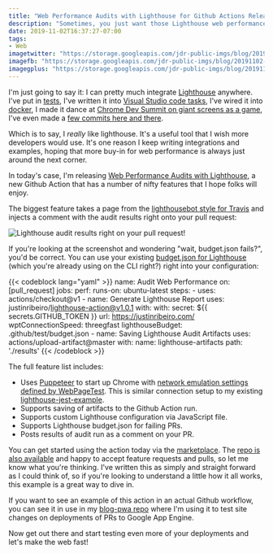 ```yaml
---
title: "Web Performance Audits with Lighthouse for Github Actions Released"
description: "Sometimes, you just want those Lighthouse web performance numbers to pop onto a pull request. With my latest Github Action, you get just that."
date: 2019-11-02T16:37:27-07:00
tags:
- Web
imagetwitter: "https://storage.googleapis.com/jdr-public-imgs/blog/20191102-github-action-lh-800.png"
imagefb: "https://storage.googleapis.com/jdr-public-imgs/blog/20191102-github-action-lh-800.png"
imagegplus: "https://storage.googleapis.com/jdr-public-imgs/blog/20191102-github-action-lh-800.png"
---
```


I'm just going to say it: I can pretty much integrate [Lighthouse](https://github.com/GoogleChrome/lighthouse) anywhere. I've put in [tests](https://github.com/justinribeiro/lighthouse-jest-example), I've written it into [Visual Studio code tasks](https://justinribeiro.com/chronicle/2018/06/26/running-lighthouse-audits-in-vs-code-via-tasks/), I've wired it into [docker](https://hub.docker.com/r/justinribeiro/lighthouse/), I made it dance at [Chrome Dev Summit on giant screens as a game](https://stickmanventures.com/blog/2016/11/21/demonstrating-web-performance-at-chrome-dev-summit-2016/), I've even made a [few commits here and there](https://github.com/GoogleChrome/lighthouse/pulls?q=is%3Apr+author%3Ajustinribeiro+is%3Aclosed).

Which is to say, I _really_ like lighthouse. It's a useful tool that I wish more developers would use. It's one reason I keep writing integrations and examples, hoping that more buy-in for web performance is always just around the next corner.

In today's case, I'm releasing [Web Performance Audits with Lighthouse](https://github.com/marketplace/actions/web-performance-audits-with-lighthouse), a new Github Action that has a number of nifty features that I hope folks will enjoy.

The biggest feature takes a page from the [lighthousebot style for Travis](https://github.com/GoogleChromeLabs/lighthousebot) and injects a comment with the audit results right onto your pull request:

<picture>
  <source srcset="https://storage.googleapis.com/jdr-public-imgs/blog/20191102-github-action-lh-640.webp 640w,
                  https://storage.googleapis.com/jdr-public-imgs/blog/20191102-github-action-lh-800.webp 800w,
                  https://storage.googleapis.com/jdr-public-imgs/blog/20191102-github-action-lh-1024.webp 1024w,
                  https://storage.googleapis.com/jdr-public-imgs/blog/20191102-github-action-lh-1280.webp 1280w,
                  https://storage.googleapis.com/jdr-public-imgs/blog/20191102-github-action-lh-1600.webp 1600w"
          sizes="(min-width: 800px) 800px, 100vw" type="image/webp">
  <source srcset="https://storage.googleapis.com/jdr-public-imgs/blog/20191102-github-action-lh-640.png 640w,
                  https://storage.googleapis.com/jdr-public-imgs/blog/20191102-github-action-lh-800.png 800w,
                  https://storage.googleapis.com/jdr-public-imgs/blog/20191102-github-action-lh-1024.png 1024w,
                  https://storage.googleapis.com/jdr-public-imgs/blog/20191102-github-action-lh-1280.png 1280w,
                  https://storage.googleapis.com/jdr-public-imgs/blog/20191102-github-action-lh-1600.png 1600w"
          sizes="(min-width: 800px) 800px, 100vw" type="image/png">
  <img src="https://storage.googleapis.com/jdr-public-imgs/blog/20191102-github-action-lh-800.png" alt="Lighthouse audit results right on your pull request!">
</picture>

If you're looking at the screenshot and wondering "wait, budget.json fails?", you'd be correct. You can use your existing [budget.json for Lighthouse](https://developers.google.com/web/tools/lighthouse/audits/budgets) (which you're already using on the CLI right?) right into your configuration:

{{< codeblock lang="yaml" >}}
name: Audit Web Performance
on: [pull_request]
jobs:
  perf:
    runs-on: ubuntu-latest
    steps:
      - uses: actions/checkout@v1
      - name: Generate Lighthouse Report
        uses: justinribeiro/lighthouse-action@v1.0.1
        with:
        with:
          secret: ${{ secrets.GITHUB_TOKEN }}
          url: https://justinribeiro.com/
          wptConnectionSpeed: threegfast
          lighthouseBudget: .github/test/budget.json
      - name: Saving Lighthouse Audit Artifacts
        uses: actions/upload-artifact@master
        with:
          name: lighthouse-artifacts
          path: './results'
{{< /codeblock >}}

The full feature list includes:

- Uses [Puppeteer](https://github.com/GoogleChrome/puppeteer) to start up Chrome with [network emulation settings defined by WebPageTest](https://github.com/WPO-Foundation/webpagetest/blob/master/www/settings/connectivity.ini.sample). This is similar connection setup to my existing [lighthouse-jest-example](https://github.com/justinribeiro/lighthouse-jest-example).
- Supports saving of artifacts to the Github Action run.
- Supports custom Lighthouse configuration via JavaScript file.
- Supports Lighthouse budget.json for failing PRs.
- Posts results of audit run as a comment on your PR.

You can get started using the action today via the [marketplace](https://github.com/marketplace/actions/web-performance-audits-with-lighthouse). The [repo is also available](https://github.com/justinribeiro/lighthouse-action) and happy to accept feature requests and pulls, so let me know what you're thinking. I've written this as simply and straight forward as I could think of, so if you're looking to understand a little how it all works, this example is a great way to dive in.

If you want to see an example of this action in an actual Github workflow, you can see it in use in my [blog-pwa repo](https://github.com/justinribeiro/blog-pwa/blob/master/.github/workflows/main.yml) where I'm using it to test site changes on deployments of PRs to Google App Engine.

Now get out there and start testing even more of your deployments and let's make the web fast!
